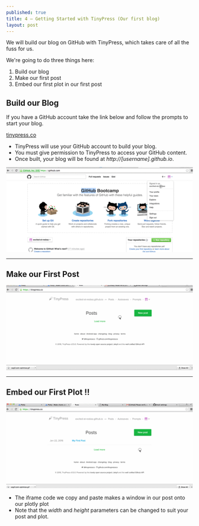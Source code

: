 ```yaml
---
published: true
title: 4 — Getting Started with TinyPress (Our first blog)
layout: post
---
```

We will build our blog on GitHub with TinyPress, which takes care of all the fuss for us.

We're going to do three things here:
1. Build our blog
2. Make our first post
3. Embed our first plot in our first post



## Build our Blog

If you have a GitHub account take the link below and follow the prompts to start your blog.

[tinypress.co](tinypress.co)

* TinyPress will use your GitHub account to build your blog.
* You must give permission to TinyPress to access your GitHub content.
* Once built, your blog will be found at *http://[username].github.io*.


![](https://raw.githubusercontent.com/dataviz-blog/dataviz-blog.github.io/master/gifs/start_tinypress2_comp_loop.gif)




---

## Make our First Post

![](https://raw.githubusercontent.com/dataviz-blog/dataviz-blog.github.io/master/gifs/tinypress_first_post.gif)




---

## Embed our First Plot !!

![](https://raw.githubusercontent.com/dataviz-blog/dataviz-blog.github.io/master/gifs/tinypress_get_iframe.gif)

* The iframe code we copy and paste makes a window in our post onto our plotly plot
* Note that the *width* and *height* parameters can be changed to suit your post and plot.